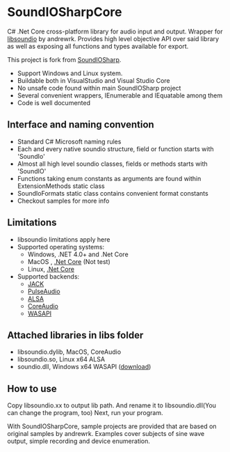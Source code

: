 # SoundIOSharpCore

C# .Net Core cross-platform library for audio input and output.
Wrapper for [libsoundio](https://github.com/andrewrk/libsoundio) by andrewrk.
Provides high level objective API over said library as well as exposing all functions and types available for export.

This project is fork from [SoundIOSharp](https://github.com/crojewsk/SoundIOSharp).

 * Support Windows and Linux system.
 * Buildable both in VisualStudio and Visual Studio Core
 * No unsafe code found within main SoundIOSharp project
 * Several convenient wrappers, IEnumerable and IEquatable among them
 * Code is well documented

## Interface and naming convention

 * Standard C# Microsoft naming rules
 * Each and every native soundio structure, field or function starts with 'SoundIo'
 * Almost all high level soundio classes, fields or methods starts with 'SoundIO'
 * Functions taking enum constants as arguments are found within ExtensionMethods static class
 * SoundIoFormats static class contains convenient format constants
 * Checkout samples for more info

## Limitations

 * libsoundio limitations apply here
 * Supported operating systems:
   - Windows, .NET 4.0+ and .Net Core
   - MacOS , [.Net Core](https://dotnet.microsoft.com/download/dotnet-core) (Not test)
   - Linux, [.Net Core](https://dotnet.microsoft.com/download/dotnet-core)
 * Supported backends:
   - [JACK](http://jackaudio.org/)
   - [PulseAudio](http://www.freedesktop.org/wiki/Software/PulseAudio/)
   - [ALSA](http://www.alsa-project.org/)
   - [CoreAudio](https://developer.apple.com/library/mac/documentation/MusicAudio/Conceptual/CoreAudioOverview/Introduction/Introduction.html)
   - [WASAPI](https://msdn.microsoft.com/en-us/library/windows/desktop/dd371455%28v=vs.85%29.aspx)

## Attached libraries in libs folder

 * libsoundio.dylib, MacOS, CoreAudio
 * libsoundio.so, Linux x64 ALSA
 * soundio.dll, Windows x64 WASAPI ([download](https://github.com/joextodd/libsoundio-binaries))

## How to use
Copy libsoundio.xx to output lib path. And rename it to libsoundio.dll(You can change the program, too) 
Next, run your program.

With SoundIOSharpCore, sample projects are provided that are based on original samples by andrewrk.
Examples cover subjects of sine wave output, simple recording and device enumeration.
 
